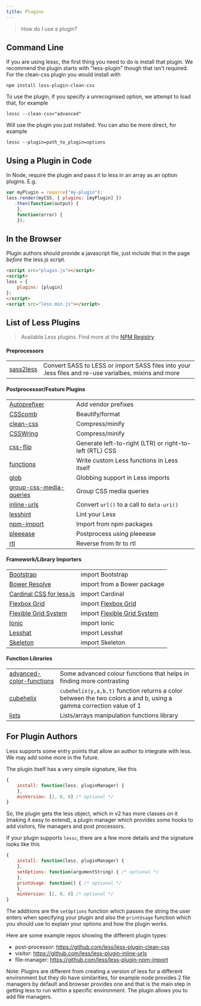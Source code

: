 ```yaml
---
title: Plugins
---
```


>How do I use a plugin? 

Command Line
--------------------------------------

If you are using lessc, the first thing you need to do is install that plugin. We recommend the plugin starts with "less-plugin" though that isn't required. For the clean-css plugin you would install with
```
npm install less-plugin-clean-css
```

To use the plugin, if you specify a unrecognised option, we attempt to load that, for example
```
lessc --clean-css="advanced"
```

Will use the plugin you just installed. You can also be more direct, for example

```
lessc --plugin=path_to_plugin=options
```

Using a Plugin in Code
----------------------

In Node, require the plugin and pass it to less in an array as an option plugins. E.g.

```js
var myPlugin = require("my-plugin");
less.render(myCSS, { plugins: [myPlugin] })
   .then(function(output) {
    },
    function(error) {
    });
```

In the Browser
-------------------

Plugin authors should provide a javascript file, just include that in the page *before* the less.js script.

```html
<script src="plugin.js"></script>
<script>
less = { 
    plugins: [plugin]
};
</script>  
<script src="less.min.js"></script>
```

List of Less Plugins
--------------------

> Available Less plugins. Find more at the [NPM Registry](https://www.npmjs.com/search?q=%22less-plugin%22)

<!-- TODO: 
  * titles of the wrapped-up libraries/frameworks should be links 
    e.g. Bootstrap -> [Bootstrap](http://getbootstrap.com) etc.
  * invent something to use instead of `import Bla-bla`, `import Blee-bloo`
-->

#### Preprocessors
| | |
|---|---|
| [sass2less](https://github.com/mediafreakch/less-plugin-sass2less) | Convert SASS to LESS or import SASS files into your .less files and re-use varialbes, mixins and more 

#### Postprocessor/Feature Plugins
| | |
|---|---|
| [Autoprefixer](https://github.com/less/less-plugin-autoprefix) | Add vendor prefixes
| [CSScomb](https://github.com/bassjobsen/less-plugin-csscomb/) | Beautify/format
| [clean-css](https://github.com/less/less-plugin-clean-css) | Compress/minify
| [CSSWring](https://github.com/bassjobsen/less-plugin-csswring) | Compress/minify
| [css-flip](https://github.com/bassjobsen/less-plugin-css-flip) | Generate left-to-right (LTR) or right-to-left (RTL) CSS
| [functions](https://github.com/seven-phases-max/less-plugin-functions) | Write custom Less functions in Less itself
| [glob](https://github.com/just-boris/less-plugin-glob) | Globbing support in Less imports
| [group-css-media-queries](https://github.com/bassjobsen/less-plugin-group-css-media-queries) | Group CSS media queries
| [inline-urls](https://github.com/less/less-plugin-inline-urls) | Convert `url()` to a call to `data-uri()`
| [lesshint](https://github.com/lesshint/lesshint) | Lint your Less
| [npm-import](https://github.com/less/less-plugin-npm-import) | Import from npm packages
| [pleeease](https://github.com/bassjobsen/less-plugin-pleeease) | Postprocess using pleeease
| [rtl](https://github.com/less/less-plugin-rtl) | Reverse from ltr to rtl

#### Framework/Library Importers
| | |
|---|---|
| [Bootstrap](https://github.com/bassjobsen/less-plugin-bootstrap/) | import Bootstrap
| [Bower Resolve](https://github.com/Mercateo/less-plugin-bower-resolve) | import from a Bower package
| [Cardinal CSS for less.js](https://github.com/bassjobsen/less-plugin-cardinal) | import Cardinal
| [Flexbox Grid](https://github.com/bassjobsen/less-plugin-flexboxgrid)  | import [Flexbox Grid](http://flexboxgrid.com/)
| [Flexible Grid System](https://github.com/bassjobsen/less-plugin-flexiblegs) | import [Flexible Grid System](http://flexible.gs/)
| [Ionic](https://github.com/bassjobsen/less-plugin-ionic) | import Ionic
| [Lesshat](https://github.com/bassjobsen/less-plugin-lesshat/) | import Lesshat
| [Skeleton](https://github.com/bassjobsen/less-plugin-skeleton) | import Skeleton

#### Function Libraries
| | |
|---|---|
| [advanced-color-functions](https://github.com/less/less-plugin-advanced-color-functions/) | Some advanced colour functions that helps in finding more contrasting 
| [cubehelix](https://github.com/bassjobsen/less-plugin-cubehelix) | `cubehelix(y,a,b,t)` function returns a color between the two colors a and b, using a gamma correction value of 1
| [lists](https://github.com/seven-phases-max/less-plugin-lists) | Lists/arrays manipulation functions library


For Plugin Authors
--------------------------

Less supports some entry points that allow an author to integrate with less. We may add some more in the future.

The plugin itself has a very simple signature, like this
```js
{
    install: function(less, pluginManager) {
    },
    minVersion: [2, 0, 0] /* optional */
}
```
So, the plugin gets the less object, which in v2 has more classes on it (making it easy to extend), a plugin manager which provides some hooks to add visitors, file managers and post processors.

If your plugin supports `lessc`, there are a few more details and the signature looks like this

```js
{
    install: function(less, pluginManager) {
    },
    setOptions: function(argumentString) { /* optional */
    },
    printUsage: function() { /* optional */
    },
    minVersion: [2, 0, 0] /* optional */
}
```
The additions are the `setOptions` function which passes the string the user enters when specifying your plugin and also the `printUsage` function which you should use to explain your options and how the plugin works.

Here are some example repos showing the different plugin types:
 - post-processor: https://github.com/less/less-plugin-clean-css
 - visitor: https://github.com/less/less-plugin-inline-urls
 - file-manager: https://github.com/less/less-plugin-npm-import

Note: Plugins are different from creating a version of less for a different environment but they do have similarities, for example node provides 2 file managers by default and browser provides one and that is the main step in getting less to run within a specific environment. The plugin allows you to add file managers.
